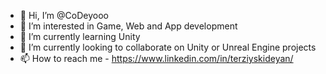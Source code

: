 - 👋 Hi, I’m @CoDeyooo
- 👀 I’m interested in Game, Web and App development
- 🌱 I’m currently learning Unity
- 💞️ I’m currently looking to collaborate on Unity or Unreal Engine projects
- 📫 How to reach me - https://www.linkedin.com/in/terziyskideyan/

<!---
CoDeyooo/CoDeyooo is a ✨ special ✨ repository because its `README.md` (this file) appears on your GitHub profile.
You can click the Preview link to take a look at your changes.
--->
